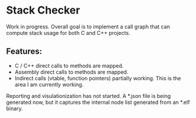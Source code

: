# Stack Checker

Work in progress.
Overall goal is to implement a call graph that can compute stack usage for both C and C++ projects. 

## Features:
* C / C++ direct calls to methods are mapped.
* Assembly direct calls to methods are mapped.
* Indirect calls (vtable, function pointers) partially working. This is the area I am currently working.

Reporting and visulationization has not started. A *.json file is being generated now, but it captures the internal node list generated from an *.elf binary.

